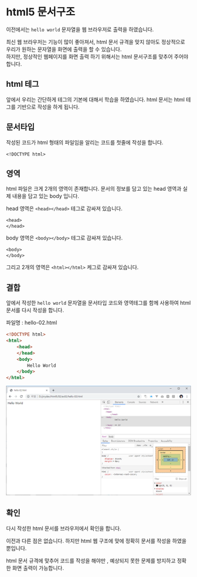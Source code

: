 # html5 문서구조
이전에서는 `hello world` 문자열을 웹 브라우저로 출력을 하였습니다.

최신 웹 브라우저는 기능이 많이 좋아져서, html 문서 규격을 맞지 않아도 정상적으로 우리가 원하는 문자열을 화면에 출력을 할 수 있습니다.  
하지만, 정상적인 웹페이지를 화면 출력 하기 위해서는 html 문서구조를 맞추어 주어야 합니다.

## html 테그
앞에서 우리는 간단하게 테그의 기본에 대해서 학습을 하였습니다. html 문서는 html 테그를 기반으로 작성을 하게 됩니다.

## 문서타입
작성된 코드가 html 형태의 파일임을 알리는 코드를 첫줄에 작성을 합니다.

```
<!DOCTYPE html>
```

## 영역
html 파일은 크게 2개의 영역이 존재합니다. 문서의 정보를 담고 있는 head 영역과 실제 내용을 담고 있는 body 입니다.

head 영역은 `<head></head>` 테그로 감싸져 있습니다.
```
<head> 
</head>
```

body 영역은 `<body></body>` 테그로 감싸져 있습니다.
```
<body>
</body>
```

그리고 2개의 영역은 `<html></html>` 케그로 감싸져 있습니다.

## 결합
앞에서 작성한 `hello world` 문자열을 문서타입 코드와 영역테그를 함께 사용하여  html 문서를 다시 작성을 합니다.

파일명 : hello-02.html
```html
<!DOCTYPE html>
<html>
    <head> 
    </head>
    <body>
        Hello World
    </body>
</html>
```

![hello](./img/html5.png)

## 확인
다시 작성한 html 문서를 브라우저에서 확인을 합니다. 


이전과 다른 점은 없습니다.
하지만 html 웹 구조에 맞에 정확히 문서를 작성을 하였을뿐입니다.

html 문서 규격에 맞추어 코드를 작성을 해야만 , 예상되지 못한 문제를 방지하고
정확한 화면 출력이 가능합니다.




